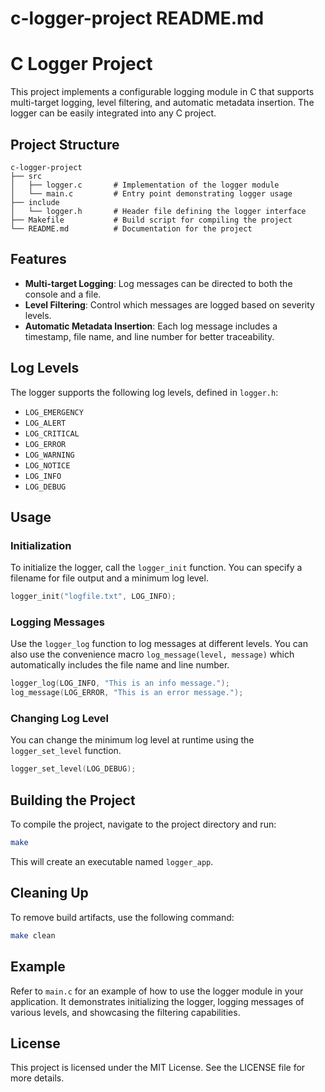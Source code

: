 # c-logger-project README.md

# C Logger Project

This project implements a configurable logging module in C that supports multi-target logging, level filtering, and automatic metadata insertion. The logger can be easily integrated into any C project.

## Project Structure

```
c-logger-project
├── src
│   ├── logger.c       # Implementation of the logger module
│   └── main.c         # Entry point demonstrating logger usage
├── include
│   └── logger.h       # Header file defining the logger interface
├── Makefile           # Build script for compiling the project
└── README.md          # Documentation for the project
```

## Features

- **Multi-target Logging**: Log messages can be directed to both the console and a file.
- **Level Filtering**: Control which messages are logged based on severity levels.
- **Automatic Metadata Insertion**: Each log message includes a timestamp, file name, and line number for better traceability.

## Log Levels

The logger supports the following log levels, defined in `logger.h`:

- `LOG_EMERGENCY`
- `LOG_ALERT`
- `LOG_CRITICAL`
- `LOG_ERROR`
- `LOG_WARNING`
- `LOG_NOTICE`
- `LOG_INFO`
- `LOG_DEBUG`

## Usage

### Initialization

To initialize the logger, call the `logger_init` function. You can specify a filename for file output and a minimum log level.

```c
logger_init("logfile.txt", LOG_INFO);
```

### Logging Messages

Use the `logger_log` function to log messages at different levels. You can also use the convenience macro `log_message(level, message)` which automatically includes the file name and line number.

```c
logger_log(LOG_INFO, "This is an info message.");
log_message(LOG_ERROR, "This is an error message.");
```

### Changing Log Level

You can change the minimum log level at runtime using the `logger_set_level` function.

```c
logger_set_level(LOG_DEBUG);
```

## Building the Project

To compile the project, navigate to the project directory and run:

```bash
make
```

This will create an executable named `logger_app`.

## Cleaning Up

To remove build artifacts, use the following command:

```bash
make clean
```

## Example

Refer to `main.c` for an example of how to use the logger module in your application. It demonstrates initializing the logger, logging messages of various levels, and showcasing the filtering capabilities.

## License

This project is licensed under the MIT License. See the LICENSE file for more details.